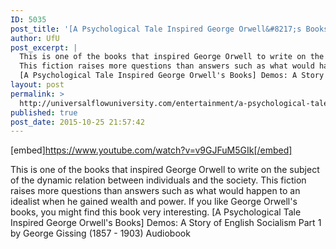 ```yaml
---
ID: 5035
post_title: '[A Psychological Tale Inspired George Orwell&#8217;s Books] Demos: A Story of English Socialism Part 1'
author: UfU
post_excerpt: |
  This is one of the books that inspired George Orwell to write on the subject of the dynamic relation between individuals and the society.
  This fiction raises more questions than answers such as what would happen to an idealist when he gained wealth and power. If you like George Orwell's books, you might find this book very interesting.
  [A Psychological Tale Inspired George Orwell's Books] Demos: A Story of English Socialism Part 1 by George Gissing (1857 - 1903) Audiobook
layout: post
permalink: >
  http://universalflowuniversity.com/entertainment/a-psychological-tale-inspired-george-orwells-books-demos-a-story-of-english-socialism-part-1/
published: true
post_date: 2015-10-25 21:57:42
---
```

[embed]https://www.youtube.com/watch?v=v9GJFuM5GIk[/embed]<br>
<p>This is one of the books that inspired George Orwell to write on the subject of the dynamic relation between individuals and the society. 
This fiction raises more questions than answers such as what would happen to an idealist when he gained wealth and power. If you like George Orwell's books, you might find this book very interesting.
[A Psychological Tale Inspired George Orwell's Books] Demos: A Story of English Socialism Part 1 by George Gissing (1857 - 1903) Audiobook</p>